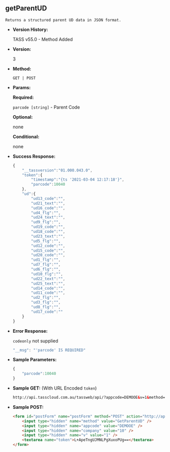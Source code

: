 **getParentUD**
----
	Returns a structured parent UD data in JSON format.
	
* **Version History:**

	TASS v55.0 - Method Added

* **Version:**

	3

* **Method:**

	`GET | POST`
  
* **Params:**

   **Required:**
 
	`parcode [string]` - Parent Code                    

   **Optional:**

	none

   **Conditional:**

	none

* **Success Response:**

    ```javascript
	{
		"__tassversion":"01.000.043.0",
		"token":{
			"timestamp":"{ts '2021-03-04 12:17:18'}",
			"parcode":10040
		},
		"ud":{
			"ud13_code":"",
			"ud21_text":"",
			"ud16_code":"",
			"ud4_flg":"",
			"ud24_text":"",
			"ud9_flg":"",
			"ud19_code":"",
			"ud18_code":"",
			"ud23_text":"",
			"ud5_flg":"",
			"ud12_code":"",
			"ud15_code":"",
			"ud20_code":"",
			"ud1_flg":"",
			"ud7_flg":"",
			"ud6_flg":"",
			"ud10_flg":"",
			"ud22_text":"",
			"ud25_text":"",
			"ud14_code":"",
			"ud11_code":"",
			"ud2_flg":"",
			"ud3_flg":"",
			"ud8_flg":"",
			"ud17_code":""
		}
	}
    ```
 
* **Error Response:**

    `codeonly` not supplied
    ```javascript
    "__msg": "'parcode' IS REQUIRED"
    ```
    
* **Sample Parameters:**

	```javascript
	{
		"parcode":10040
	}
	```

* **Sample GET:** (With URL Encoded `token`)

	```HTML
	http://api.tasscloud.com.au/tassweb/api/?appcode=DEMOOE&v=1&method=GetParentUD&token=L%2BApeTngUJMNLPgXuxoPUg%3D%3D&company=10
	```
  
* **Sample POST:**

	```HTML
	<form id="postForm" name="postForm" method="POST" action="http://api.tasscloud.com.au/tassweb/api/">
		<input type="hidden" name="method" value="GetParentUD" />
		<input type="hidden" name="appcode" value="DEMOOE" />
		<input type="hidden" name="company" value="10" />
		<input type="hidden" name="v" value="1" />
		<textarea name="token">L+ApeTngUJMNLPgXuxoPUg==</textarea>
	</form>
	```
